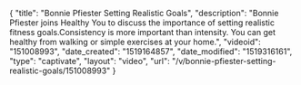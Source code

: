 {
    "title": "Bonnie Pfiester Setting Realistic Goals",
    "description": "Bonnie Pfiester joins Healthy You to discuss the importance of setting realistic fitness goals.Consistency is more important than intensity. You can get healthy from walking or simple exercises at your home.",
    "videoid": "151008993",
    "date_created": "1519164857",
    "date_modified": "1519316161",
    "type": "captivate",
    "layout": "video",
    "url": "\/v\/bonnie-pfiester-setting-realistic-goals\/151008993"
}